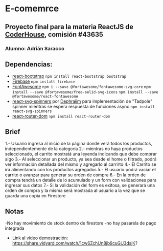 # E-comemrce

## Proyecto final para la materia ReactJS de [CoderHouse](https://www.coderhouse.com), comisión #43635

### Alumno: Adrián Saracco

## Dependencias:

-   [react-bootstrap](https://react-bootstrap.github.io/)
    `npm install react-bootstrap bootstrap`
-   [Firebase](https://firebase.google.com/)
    `npm install firebase`
-   [FontAwesome](https://fontawesome.com/v5/docs/web/use-with/react)
    `npm i --save @fortawesome/fontawesome-svg-core`
    `npm install --save @fortawesome/free-solid-svg-icons`
    `npm install --save @fortawesome/react-fontawesome`
-   [react-svg-spinners](https://github.com/dephraiim/react-svg-spinners) por [Dephraiim](https://github.com/dephraiim) para implementación de "Tadpole" spinner mientras se espera respuesta de funciones async
    `npm install react-svg-spinners`
-   [react-router-dom](https://reactrouter.com/en/main)
    `npm install react-router-dom`

## Brief
1.- Usuario ingresa al inicio de la página donde verá todos los productos, independientemente de la categoría
2.- mientras no haya productos seleccionado, el carrito mostratá una leyenda indicando que debe comprar algo
3.- Al seleccionar un producto, ya sea desde el home o filtrado, podrá ver información detallada del mismo y agregarlo al carrirto
4.- El Carrito se irá alimentando con los productos agregados
5.- El usuario podrá vaciar el carrito o avanzar para generar su orden de compra
6.- En la orden de compra tendrá un detalle de lo acumulado y un form con validaciones para ingresar sus datos
7.- Si la validación del form es exitosa, se generará una orden de compra y la misma será mostrada al usuario a la vez que se guarda una copia en Firestore

## Notas

-No hay movimiento de stock dentro de firestore
-no hay pasarela de pago integrada
- Link al video demostración: https://share.vidyard.com/watch/1cw6ZchUn8jb9cuGU3dsjK?